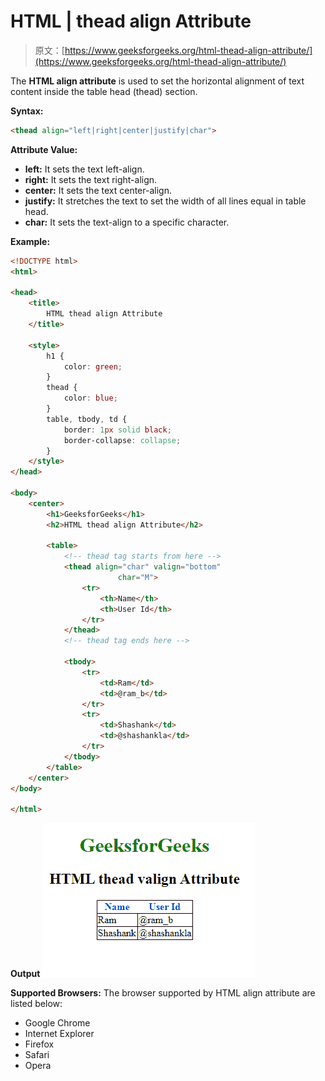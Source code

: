 # HTML | thead align Attribute

> 原文：[https://www.geeksforgeeks.org/html-thead-align-attribute/](https://www.geeksforgeeks.org/html-thead-align-attribute/)

The **HTML <thead> align attribute** is used to set the horizontal alignment of text content inside the table head (thead) section.

**Syntax:**

```html
<thead align="left|right|center|justify|char">
```

**Attribute Value:**

*   **left:** It sets the text left-align.
*   **right:** It sets the text right-align.
*   **center:** It sets the text center-align.
*   **justify:** It stretches the text to set the width of all lines equal in table head.
*   **char:** It sets the text-align to a specific character.

**Example:**

```html
<!DOCTYPE html> 
<html> 

<head> 
    <title>
        HTML thead align Attribute 
    </title> 

    <style> 
        h1 { 
            color: green; 
        } 
        thead { 
            color: blue; 
        } 
        table, tbody, td { 
            border: 1px solid black; 
            border-collapse: collapse; 
        } 
    </style> 
</head> 

<body> 
    <center> 
        <h1>GeeksforGeeks</h1> 
        <h2>HTML thead align Attribute</h2> 

        <table> 
            <!-- thead tag starts from here -->
            <thead align="char" valign="bottom"
                        char="M"> 
                <tr> 
                    <th>Name</th> 
                    <th>User Id</th> 
                </tr> 
            </thead> 
            <!-- thead tag ends here -->

            <tbody> 
                <tr> 
                    <td>Ram</td> 
                    <td>@ram_b</td> 
                </tr> 
                <tr> 
                    <td>Shashank</td> 
                    <td>@shashankla</td> 
                </tr> 
            </tbody> 
        </table> 
    </center> 
</body> 

</html>
```

**Output**
![](img/29861f0d6aa81f08e16c011ccf971573.png)

**Supported Browsers:** The browser supported by HTML <thead> align attribute are listed below:

*   Google Chrome
*   Internet Explorer
*   Firefox
*   Safari
*   Opera